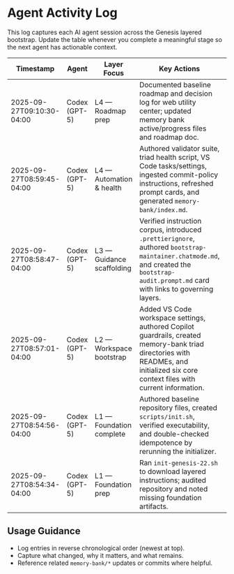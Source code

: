 # Agent Activity Log

This log captures each AI agent session across the Genesis layered bootstrap. Update the table whenever you complete a meaningful stage so the next agent has actionable context.

| Timestamp | Agent | Layer Focus | Key Actions | Handoff / Next Step |
|-----------|-------|-------------|-------------|---------------------|
| 2025-09-27T09:10:30-04:00 | Codex (GPT-5) | L4 — Roadmap prep | Documented baseline roadmap and decision log for web utility center; updated memory bank active/progress files and roadmap doc. | Await stack/tooling confirmation before scaffolding Next.js workspace. |
| 2025-09-27T08:59:45-04:00 | Codex (GPT-5) | L4 — Automation & health | Authored validator suite, triad health script, VS Code tasks/settings, ingested commit-policy instructions, refreshed prompt cards, and generated `memory-bank/index.md`. | Consider CI wiring for validators or move into feature-level scaffolding. |
| 2025-09-27T08:58:47-04:00 | Codex (GPT-5) | L3 — Guidance scaffolding | Verified instruction corpus, introduced `.prettierignore`, authored `bootstrap-maintainer.chatmode.md`, and created the `bootstrap-audit.prompt.md` card with links to governing layers. | Transition to Layer 4 to plan automation and repository health routines. |
| 2025-09-27T08:57:01-04:00 | Codex (GPT-5) | L2 — Workspace bootstrap | Added VS Code workspace settings, authored Copilot guardrails, created memory-bank triad directories with READMEs, and initialized six core context files with current information. | Advance to Layer 3 to author reusable instructions, prompts, and chat modes as needed. |
| 2025-09-27T08:54:56-04:00 | Codex (GPT-5) | L1 — Foundation complete | Authored baseline repository files, created `scripts/init.sh`, verified executability, and double-checked idempotence by rerunning the initializer. | Proceed to Layer 2: add workspace ergonomics and memory-bank triad artifacts. |
| 2025-09-27T08:54:34-04:00 | Codex (GPT-5) | L1 — Foundation prep | Ran `init-genesis-22.sh` to download layered instructions; audited repository and noted missing foundation artifacts. | Finish Layer 1 by creating baseline files and verifying `scripts/init.sh` idempotence. |

## Usage Guidance
- Log entries in reverse chronological order (newest at top).
- Capture what changed, why it matters, and what remains.
- Reference related `memory-bank/*` updates or commits where helpful.
